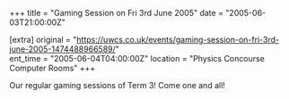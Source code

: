 +++
title = "Gaming Session on Fri 3rd June 2005"
date = "2005-06-03T21:00:00Z"

[extra]
original = "https://uwcs.co.uk/events/gaming-session-on-fri-3rd-june-2005-1474488966589/"    
ent_time = "2005-06-04T04:00:00Z"
location = "Physics Concourse Computer Rooms"
+++

Our regular gaming sessions of Term 3\! Come one and all\!

